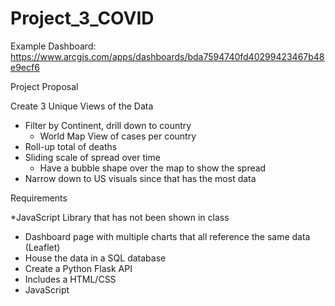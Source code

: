 # Project_3_COVID

Example Dashboard: https://www.arcgis.com/apps/dashboards/bda7594740fd40299423467b48e9ecf6

Project Proposal

Create 3 Unique Views of the Data
 * Filter by Continent, drill down to country
    - World Map View of cases per country
 * Roll-up total of deaths
 * Sliding scale of spread over time
    - Have a bubble shape over the map to show the spread
 * Narrow down to US visuals since that has the most data

Requirements

  *JavaScript Library that has not been shown in class
  * Dashboard page with multiple charts that all reference the same data (Leaflet)
  * House the data in a SQL database
  * Create a Python Flask API
  * Includes a HTML/CSS
  * JavaScript
    
